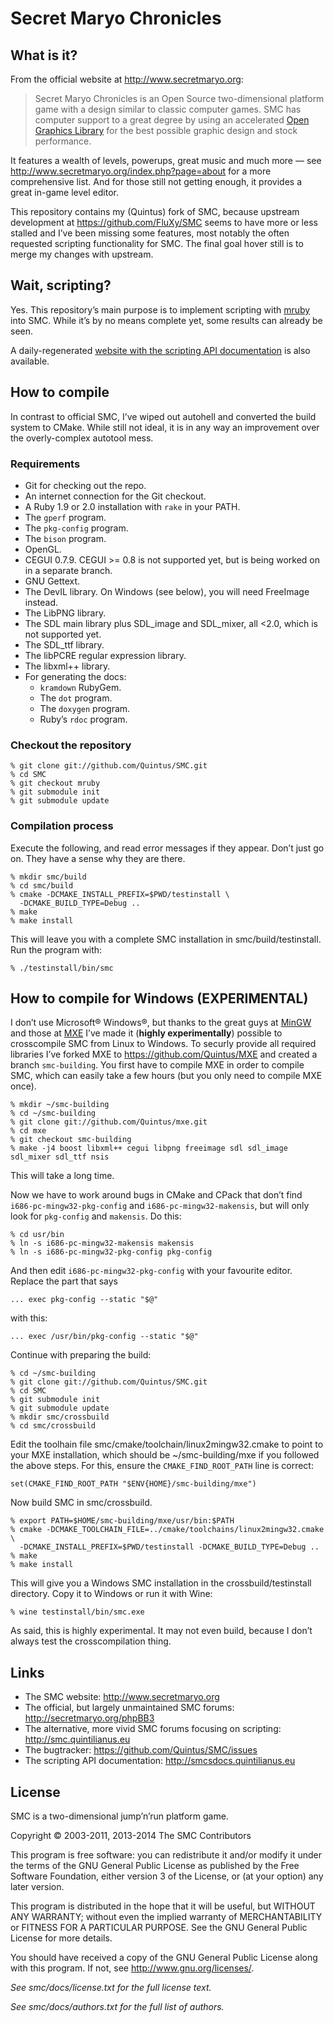 Secret Maryo Chronicles
=======================

What is it?
-----------

From the official website at http://www.secretmaryo.org:

> Secret Maryo Chronicles is an Open Source two-dimensional platform
> game with a design similar to classic computer games. SMC has
> computer support to a great degree by using an accelerated [Open
> Graphics Library](http://opengl.org) for the best possible graphic
> design and stock performance.

It features a wealth of levels, powerups, great music and much more —
see http://www.secretmaryo.org/index.php?page=about for a more
comprehensive list. And for those still not getting enough, it
provides a great in-game level editor.

This repository contains my (Quintus) fork of SMC, because upstream
development at https://github.com/FluXy/SMC seems to have more or less
stalled and I’ve been missing some features, most notably the often
requested scripting functionality for SMC. The final goal hover still
is to merge my changes with upstream.

Wait, scripting?
----------------

Yes. This repository’s main purpose is to implement scripting with
[mruby](https://github.com/mruby/mruby) into SMC. While it’s by no
means complete yet, some results can already be seen.

A daily-regenerated [website with the scripting API
 documentation](http://smcsdocs.quintilianus.eu) is also available.

How to compile
--------------

In contrast to official SMC, I’ve wiped out autohell and converted the
build system to CMake. While still not ideal, it is in any way an
improvement over the overly-complex autotool mess.

### Requirements ###

* Git for checking out the repo.
* An internet connection for the Git checkout.
* A Ruby 1.9 or 2.0 installation with `rake` in your PATH.
* The `gperf` program.
* The `pkg-config` program.
* The `bison` program.
* OpenGL.
* CEGUI 0.7.9. CEGUI >= 0.8 is not supported yet, but is being worked
  on in a separate branch.
* GNU Gettext.
* The DevIL library. On Windows (see below), you will need FreeImage instead.
* The LibPNG library.
* The SDL main library plus SDL_image and SDL_mixer,
  all <2.0, which is not supported yet.
* The SDL_ttf library.
* The libPCRE regular expression library.
* The libxml++ library.
* For generating the docs:
  * `kramdown` RubyGem.
  * The `dot` program.
  * The `doxygen` program.
  * Ruby’s `rdoc` program.

### Checkout the repository ###

~~~~~~~~~~~~~~~~~~~~~~~~~~~~~~~~~~~~~~~~
% git clone git://github.com/Quintus/SMC.git
% cd SMC
% git checkout mruby
% git submodule init
% git submodule update
~~~~~~~~~~~~~~~~~~~~~~~~~~~~~~~~~~~~~~~~

### Compilation process ###

Execute the following, and read error messages if they appear. Don’t
just go on. They have a sense why they are there.

~~~~~~~~~~~~~~~~~~~~~~~~~~~~~~~~~~~~~~~~
% mkdir smc/build
% cd smc/build
% cmake -DCMAKE_INSTALL_PREFIX=$PWD/testinstall \
  -DCMAKE_BUILD_TYPE=Debug ..
% make
% make install
~~~~~~~~~~~~~~~~~~~~~~~~~~~~~~~~~~~~~~~~

This will leave you with a complete SMC installation in
smc/build/testinstall. Run the program with:

~~~~~~~~~~~~~~~~~~~~~~~~~~~~~~~~~~~~~~~~
% ./testinstall/bin/smc
~~~~~~~~~~~~~~~~~~~~~~~~~~~~~~~~~~~~~~~~

How to compile for Windows (EXPERIMENTAL)
-----------------------------------------

I don’t use Microsoft® Windows®, but thanks to the great guys at
[MinGW](http://www.mingw.org) and those at [MXE](http://mxe.cc) I’ve
made it (**highly experimentally**) possible to crosscompile SMC from
Linux to Windows. To securly provide all required libraries I’ve
forked MXE to https://github.com/Quintus/MXE and created a branch
`smc-building`. You first have to compile MXE in order to compile SMC,
which can easily take a few hours (but you only need to compile MXE
once). 

~~~~~~~~~~~~~~~~~~~~~~~~~~~~~~~~~~~~~~~~
% mkdir ~/smc-building
% cd ~/smc-building
% git clone git://github.com/Quintus/mxe.git
% cd mxe
% git checkout smc-building
% make -j4 boost libxml++ cegui libpng freeimage sdl sdl_image sdl_mixer sdl_ttf nsis
~~~~~~~~~~~~~~~~~~~~~~~~~~~~~~~~~~~~~~~~

This will take a long time.

Now we have to work around bugs in CMake and CPack that don’t find
`i686-pc-mingw32-pkg-config` and `i686-pc-mingw32-makensis`, but will
only look for `pkg-config` and `makensis`. Do this:

~~~~~~~~~~~~~~~~~~~~~~~~~~~~~~~~~~~~~~~~
% cd usr/bin
% ln -s i686-pc-mingw32-makensis makensis
% ln -s i686-pc-mingw32-pkg-config pkg-config
~~~~~~~~~~~~~~~~~~~~~~~~~~~~~~~~~~~~~~~~

And then edit `i686-pc-mingw32-pkg-config` with your favourite
editor. Replace the part that says

~~~~~~~~~~~~~~~~~~~~~~~~~~~~~~~~~~~~~~~~
... exec pkg-config --static "$@"
~~~~~~~~~~~~~~~~~~~~~~~~~~~~~~~~~~~~~~~~

with this:

~~~~~~~~~~~~~~~~~~~~~~~~~~~~~~~~~~~~~~~~
... exec /usr/bin/pkg-config --static "$@"
~~~~~~~~~~~~~~~~~~~~~~~~~~~~~~~~~~~~~~~~

Continue with preparing the build:

~~~~~~~~~~~~~~~~~~~~~~~~~~~~~~~~~~~~~~~~
% cd ~/smc-building
% git clone git://github.com/Quintus/SMC.git
% cd SMC
% git submodule init
% git submodule update
% mkdir smc/crossbuild
% cd smc/crossbuild
~~~~~~~~~~~~~~~~~~~~~~~~~~~~~~~~~~~~~~~~

Edit the toolhain file smc/cmake/toolchain/linux2mingw32.cmake to
point to your MXE installation, which should be ~/smc-building/mxe if
you followed the above steps. For this, ensure the
`CMAKE_FIND_ROOT_PATH` line is correct:

~~~~~~~~~~~~~~~~~~~~~~~~~~~~~~~~~~~~~~~~
set(CMAKE_FIND_ROOT_PATH "$ENV{HOME}/smc-building/mxe")
~~~~~~~~~~~~~~~~~~~~~~~~~~~~~~~~~~~~~~~~

Now build SMC in smc/crossbuild.

~~~~~~~~~~~~~~~~~~~~~~~~~~~~~~~~~~~~~~~~
% export PATH=$HOME/smc-building/mxe/usr/bin:$PATH
% cmake -DCMAKE_TOOLCHAIN_FILE=../cmake/toolchains/linux2mingw32.cmake \
  -DCMAKE_INSTALL_PREFIX=$PWD/testinstall -DCMAKE_BUILD_TYPE=Debug ..
% make
% make install
~~~~~~~~~~~~~~~~~~~~~~~~~~~~~~~~~~~~~~~~

This will give you a Windows SMC installation in the
crossbuild/testinstall directory. Copy it to Windows or run it with
Wine:

~~~~~~~~~~~~~~~~~~~~~~~~~~~~~~~~~~~~~~~~
% wine testinstall/bin/smc.exe
~~~~~~~~~~~~~~~~~~~~~~~~~~~~~~~~~~~~~~~~

As said, this is highly experimental. It may not even build, because I
don’t always test the crosscompilation thing.

Links
-----

* The SMC website: http://www.secretmaryo.org
* The official, but largely unmaintained SMC forums:
  http://secretmaryo.org/phpBB3
* The alternative, more vivid SMC forums focusing on scripting:
  http://smc.quintilianus.eu
* The bugtracker: https://github.com/Quintus/SMC/issues
* The scripting API documentation: http://smcsdocs.quintilianus.eu

License
-------

SMC is a two-dimensional jump’n’run platform game.

Copyright © 2003-2011, 2013-2014 The SMC Contributors

This program is free software: you can redistribute it and/or modify
it under the terms of the GNU General Public License as published by
the Free Software Foundation, either version 3 of the License, or (at
your option) any later version.

This program is distributed in the hope that it will be useful,
but WITHOUT ANY WARRANTY; without even the implied warranty of
MERCHANTABILITY or FITNESS FOR A PARTICULAR PURPOSE.  See the
GNU General Public License for more details.

You should have received a copy of the GNU General Public License
along with this program.  If not, see <http://www.gnu.org/licenses/>.

_See smc/docs/license.txt for the full license text._

_See smc/docs/authors.txt for the full list of authors._
